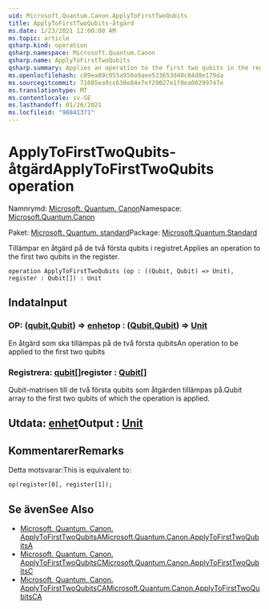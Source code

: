 ```yaml
---
uid: Microsoft.Quantum.Canon.ApplyToFirstTwoQubits
title: ApplyToFirstTwoQubits-åtgärd
ms.date: 1/23/2021 12:00:00 AM
ms.topic: article
qsharp.kind: operation
qsharp.namespace: Microsoft.Quantum.Canon
qsharp.name: ApplyToFirstTwoQubits
qsharp.summary: Applies an operation to the first two qubits in the register.
ms.openlocfilehash: c89ea89c055a950a9aee533653d40c84d8e179da
ms.sourcegitcommit: 71605ea9cc630e84e7ef29027e1f0ea06299747e
ms.translationtype: MT
ms.contentlocale: sv-SE
ms.lasthandoff: 01/26/2021
ms.locfileid: "98841371"
---
```

# <a name="applytofirsttwoqubits-operation"></a><span data-ttu-id="5dc85-102">ApplyToFirstTwoQubits-åtgärd</span><span class="sxs-lookup"><span data-stu-id="5dc85-102">ApplyToFirstTwoQubits operation</span></span>

<span data-ttu-id="5dc85-103">Namnrymd: [Microsoft. Quantum. Canon](xref:Microsoft.Quantum.Canon)</span><span class="sxs-lookup"><span data-stu-id="5dc85-103">Namespace: [Microsoft.Quantum.Canon](xref:Microsoft.Quantum.Canon)</span></span>

<span data-ttu-id="5dc85-104">Paket: [Microsoft. Quantum. standard](https://nuget.org/packages/Microsoft.Quantum.Standard)</span><span class="sxs-lookup"><span data-stu-id="5dc85-104">Package: [Microsoft.Quantum.Standard](https://nuget.org/packages/Microsoft.Quantum.Standard)</span></span>


<span data-ttu-id="5dc85-105">Tillämpar en åtgärd på de två första qubits i registret.</span><span class="sxs-lookup"><span data-stu-id="5dc85-105">Applies an operation to the first two qubits in the register.</span></span>

```qsharp
operation ApplyToFirstTwoQubits (op : ((Qubit, Qubit) => Unit), register : Qubit[]) : Unit
```


## <a name="input"></a><span data-ttu-id="5dc85-106">Indata</span><span class="sxs-lookup"><span data-stu-id="5dc85-106">Input</span></span>

### <a name="op--qubitqubit--unit"></a><span data-ttu-id="5dc85-107">OP: ([qubit](xref:microsoft.quantum.lang-ref.qubit),[Qubit](xref:microsoft.quantum.lang-ref.qubit)) => [enhet](xref:microsoft.quantum.lang-ref.unit)</span><span class="sxs-lookup"><span data-stu-id="5dc85-107">op : ([Qubit](xref:microsoft.quantum.lang-ref.qubit),[Qubit](xref:microsoft.quantum.lang-ref.qubit)) => [Unit](xref:microsoft.quantum.lang-ref.unit)</span></span> 

<span data-ttu-id="5dc85-108">En åtgärd som ska tillämpas på de två första qubits</span><span class="sxs-lookup"><span data-stu-id="5dc85-108">An operation to be applied to the first two qubits</span></span>


### <a name="register--qubit"></a><span data-ttu-id="5dc85-109">Registrera: [qubit](xref:microsoft.quantum.lang-ref.qubit)[]</span><span class="sxs-lookup"><span data-stu-id="5dc85-109">register : [Qubit](xref:microsoft.quantum.lang-ref.qubit)[]</span></span>

<span data-ttu-id="5dc85-110">Qubit-matrisen till de två första qubits som åtgärden tillämpas på.</span><span class="sxs-lookup"><span data-stu-id="5dc85-110">Qubit array to the first two qubits of which the operation is applied.</span></span>



## <a name="output--unit"></a><span data-ttu-id="5dc85-111">Utdata: [enhet](xref:microsoft.quantum.lang-ref.unit)</span><span class="sxs-lookup"><span data-stu-id="5dc85-111">Output : [Unit](xref:microsoft.quantum.lang-ref.unit)</span></span>



## <a name="remarks"></a><span data-ttu-id="5dc85-112">Kommentarer</span><span class="sxs-lookup"><span data-stu-id="5dc85-112">Remarks</span></span>

<span data-ttu-id="5dc85-113">Detta motsvarar:</span><span class="sxs-lookup"><span data-stu-id="5dc85-113">This is equivalent to:</span></span>

```qsharp
op(register[0], register[1]);
```

## <a name="see-also"></a><span data-ttu-id="5dc85-114">Se även</span><span class="sxs-lookup"><span data-stu-id="5dc85-114">See Also</span></span>

- [<span data-ttu-id="5dc85-115">Microsoft. Quantum. Canon. ApplyToFirstTwoQubitsA</span><span class="sxs-lookup"><span data-stu-id="5dc85-115">Microsoft.Quantum.Canon.ApplyToFirstTwoQubitsA</span></span>](xref:Microsoft.Quantum.Canon.ApplyToFirstTwoQubitsA)
- [<span data-ttu-id="5dc85-116">Microsoft. Quantum. Canon. ApplyToFirstTwoQubitsC</span><span class="sxs-lookup"><span data-stu-id="5dc85-116">Microsoft.Quantum.Canon.ApplyToFirstTwoQubitsC</span></span>](xref:Microsoft.Quantum.Canon.ApplyToFirstTwoQubitsC)
- [<span data-ttu-id="5dc85-117">Microsoft. Quantum. Canon. ApplyToFirstTwoQubitsCA</span><span class="sxs-lookup"><span data-stu-id="5dc85-117">Microsoft.Quantum.Canon.ApplyToFirstTwoQubitsCA</span></span>](xref:Microsoft.Quantum.Canon.ApplyToFirstTwoQubitsCA)